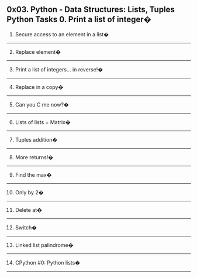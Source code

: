 0x03. Python - Data Structures: Lists, Tuples
Python
Tasks
0. Print a list of integer�
---
1. Secure access to an element in a list�
---
2. Replace element�
---
3. Print a list of integers... in reverse!�
---
4. Replace in a copy�
---
5. Can you C me now?�
---
6. Lists of lists = Matrix�
---
7. Tuples addition�
---
8. More returns!�
---
9. Find the max�
---
10. Only by 2�
---
11. Delete at�
---
12. Switch�
---
13. Linked list palindrome�
---
14. CPython #0: Python lists�
---
